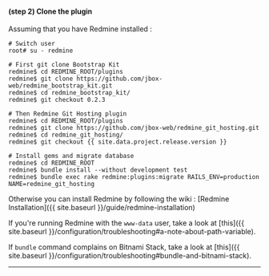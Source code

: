 #### **(step 2)** Clone the plugin

Assuming that you have Redmine installed :

    # Switch user
    root# su - redmine

    # First git clone Bootstrap Kit
    redmine$ cd REDMINE_ROOT/plugins
    redmine$ git clone https://github.com/jbox-web/redmine_bootstrap_kit.git
    redmine$ cd redmine_bootstrap_kit/
    redmine$ git checkout 0.2.3

    # Then Redmine Git Hosting plugin
    redmine$ cd REDMINE_ROOT/plugins
    redmine$ git clone https://github.com/jbox-web/redmine_git_hosting.git
    redmine$ cd redmine_git_hosting/
    redmine$ git checkout {{ site.data.project.release.version }}

    # Install gems and migrate database
    redmine$ cd REDMINE_ROOT
    redmine$ bundle install --without development test
    redmine$ bundle exec rake redmine:plugins:migrate RAILS_ENV=production NAME=redmine_git_hosting


Otherwise you can install Redmine by following the wiki : [Redmine Installation]({{ site.baseurl }}/guide/redmine-installation)

If you're running Redmine with the ```www-data``` user, take a look at [this]({{ site.baseurl }}/configuration/troubleshooting#a-note-about-path-variable).

If ```bundle``` command complains on Bitnami Stack, take a look at [this]({{ site.baseurl }}/configuration/troubleshooting#bundle-and-bitnami-stack).

***
